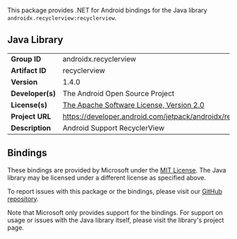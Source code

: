 This package provides .NET for Android bindings for the Java library `androidx.recyclerview:recyclerview`.

## Java Library

| | |
|-|-|
| **Group ID** | androidx.recyclerview |
| **Artifact ID** | recyclerview |
| **Version** | 1.4.0 |
| **Developer(s)** | The Android Open Source Project |
| **License(s)** | [The Apache Software License, Version 2.0](http://www.apache.org/licenses/LICENSE-2.0.txt) |
| **Project URL** | https://developer.android.com/jetpack/androidx/releases/recyclerview#1.4.0 |
| **Description** | Android Support RecyclerView |

## Bindings

These bindings are provided by Microsoft under the [MIT License](https://opensource.org/licenses/MIT). The Java
library may be licensed under a different license as specified above.

To report issues with this package or the bindings, please visit our [GitHub repository](https://aka.ms/android-libraries).

Note that Microsoft only provides support for the bindings. For support on
usage or issues with the Java library itself, please visit the library's project page.
